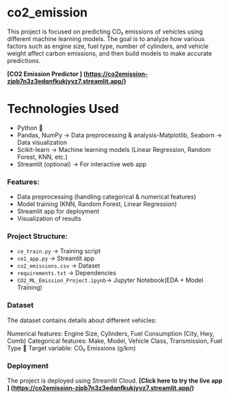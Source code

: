 # co2_emission
This project is focused on predicting CO₂ emissions of vehicles using different machine learning models. The goal is to analyze how various factors such as engine size, fuel type, number of cylinders, and vehicle weight affect carbon emissions, and then build models to make accurate predictions.

**[CO2 Emission Predictor ] (https://co2emission-zjpb7n3z3edqnfkukjyvz7.streamlit.app/)**

#  Technologies Used
- Python 🐍
- Pandas, NumPy → Data preprocessing & analysis-Matplotlib, Seaborn → Data visualization
- Scikit-learn → Machine learning models (Linear Regression, Random Forest, KNN, etc.)
- Streamlit (optional) → For interactive web app

### Features:
- Data preprocessing (handling categorical & numerical features)  
- Model training (KNN, Random Forest, Linear Regression)  
- Streamlit app for deployment  
- Visualization of results  

### Project Structure:
- `ce_train.py` → Training script  
- `ce1_app.py` → Streamlit app  
- `co2_emissions.csv` → Dataset  
- `requirements.txt` → Dependencies
- `CO2_ML_Emission_Project.ipynb`→ Jupyter Notebook(EDA + Model Training)

 ### Dataset
The dataset contains details about different vehicles:

Numerical features: Engine Size, Cylinders, Fuel Consumption (City, Hwy, Comb)
Categorical features: Make, Model, Vehicle Class, Transmission, Fuel Type
🎯 Target variable: CO₂ Emissions (g/km)  

### Deployment
The project is deployed using Streamlit Cloud.
**[Click here to try the live app ] (https://co2emission-zjpb7n3z3edqnfkukjyvz7.streamlit.app/)**

